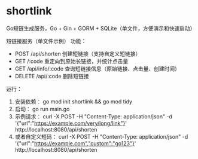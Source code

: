 # shortlink
Go短链生成服务，Go + Gin + GORM + SQLite（单文件，方便演示和快速启动）

短链接服务（单文件示例）
功能：
 - POST /api/shorten  创建短链接（支持自定义短链接）
 - GET /:code         重定向到原始长链接，并统计点击量
 - GET /api/info/:code 查询短链接信息（原始链接、点击量、创建时间）
 - DELETE /api/:code   删除短链接


运行：
 1. 安装依赖：
    go mod init shortlink && go mod tidy
 2. 启动：
    go run main.go
 3. 示例请求：
    curl -X POST -H "Content-Type: application/json" -d '{"url":"https://example.com/very/long/link"}' http://localhost:8080/api/shorten
 4. 或者自定义短码：
    curl -X POST -H "Content-Type: application/json" -d '{"url":"https://example.com","custom":"go123"}' http://localhost:8080/api/shorten